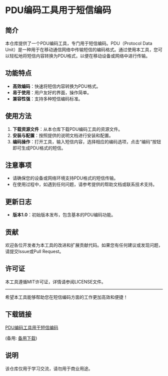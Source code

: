 # PDU编码工具用于短信编码

## 简介

本仓库提供了一个PDU编码工具，专门用于短信编码。PDU（Protocol Data Unit）是一种用于在移动通信网络中传输短信的编码格式。通过使用本工具，您可以轻松地将短信内容转换为PDU格式，以便在移动设备或网络中进行传输。

## 功能特点

- **高效编码**：快速将短信内容转换为PDU格式。
- **易于使用**：用户友好的界面，操作简单。
- **兼容性强**：支持多种短信编码标准。

## 使用方法

1. **下载资源文件**：从本仓库下载PDU编码工具的资源文件。
2. **安装与配置**：按照提供的说明文档进行安装和配置。
3. **编码操作**：打开工具，输入短信内容，选择相应的编码选项，点击“编码”按钮即可生成PDU格式的短信。

## 注意事项

- 请确保您的设备或网络环境支持PDU格式的短信传输。
- 在使用过程中，如遇到任何问题，请参考提供的帮助文档或联系技术支持。

## 更新日志

- **版本1.0**：初始版本发布，包含基本的PDU编码功能。

## 贡献

欢迎各位开发者为本工具的改进和扩展贡献代码。如果您有任何建议或发现问题，请提交Issue或Pull Request。

## 许可证

本工具遵循MIT许可证，详情请参阅LICENSE文件。

---

希望本工具能够帮助您在短信编码方面的工作更加高效和便捷！

## 下载链接
[PDU编码工具用于短信编码](https://pan.quark.cn/s/6f8470babfd4) 

(备用: [备用下载](https://pan.baidu.com/s/13Ybgp_uhxPCEzER6Ktfpgg?pwd=1234))

## 说明

该仓库仅用于学习交流，请勿用于商业用途。
